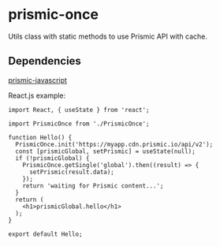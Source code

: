 # prismic-once
Utils class with static methods to use Prismic API with cache.

## Dependencies
[prismic-javascript](https://github.com/prismicio/prismic-javascript)

React.js example:
```
import React, { useState } from 'react';

import PrismicOnce from './PrismicOnce';

function Hello() {
  PrismicOnce.init('https://myapp.cdn.prismic.io/api/v2');
  const [prismicGlobal, setPrismic] = useState(null);
  if (!prismicGlobal) {
    PrismicOnce.getSingle('global').then((result) => {
      setPrismic(result.data);
    });
    return 'waiting for Prismic content...';
  }
  return (
    <h1>prismicGlobal.hello</h1>
  );
}

export default Hello;
```
